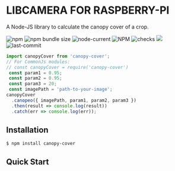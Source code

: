 # LIBCAMERA FOR RASPBERRY-PI

A Node-JS library to calculate the canopy cover of a crop.

![npm](https://img.shields.io/npm/v/canopy-cover)
![npm bundle size](https://img.shields.io/bundlephobia/min/canopy-cover)
![node-current](https://img.shields.io/node/v/canopy-cover)
![NPM](https://img.shields.io/npm/l/canopy-cover)
![checks](https://badgen.net/github/checks/pacs27/canopy-cover)
![](https://badgen.net/github/release/pacs27/canopy-cover)
![last-commit](https://badgen.net/github/last-commit/pacs27/canopy-cover)


```js
import canopyCover from 'canopy-cover';
// For CommonJs modules:
// const canopyCover = require('canopy-cover')
 const param1 = 0.95;
 const param2 = 0.95;
 const param3 = 20;
 const imagePath = 'path-to-your-image';
canopyCover
  .canopeo({ imagePath, param1, param2, param3 })
  .then(result => console.log(result))
  .catch(err => console.log(err));
```

## Installation

```console
$ npm install canopy-cover
```

## Quick Start